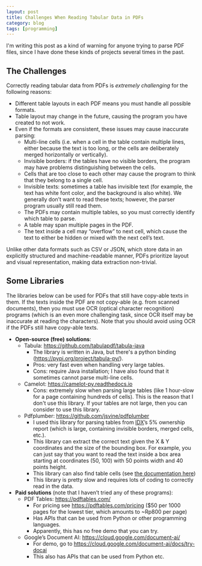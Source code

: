 ```yaml
---
layout: post
title: Challenges When Reading Tabular Data in PDFs
category: blog
tags: [programming]
---
```


I'm writing this post as a kind of warning for anyone trying to parse PDF files, since I have done these kinds of projects several times in the past.

## The Challenges

Correctly reading tabular data from PDFs is _extremely challenging_ for the following reasons:

- Different table layouts in each PDF means you must handle all possible formats.
- Table layout may change in the future, causing the program you have created to not work.
- Even if the formats are consistent, these issues may cause inaccurate parsing:
    - Multi-line cells (i.e. when a cell in the table contain multiple lines, either because the text is too long, or the cells are deliberately merged horizontally or vertically).
    - Invisible borders: if the tables have no visible borders, the program may have problems distinguishing between the cells.
    - Cells that are too close to each other may cause the program to think that they belong to a single cell.
    - Invisible texts: sometimes a table has invisible text (for example, the text has white font color, and the background is also white). We generally don’t want to read these texts; however, the parser program usually still read them.
    - The PDFs may contain multiple tables, so you must correctly identify which table to parse.
    - A table may span multiple pages in the PDF.
    - The text inside a cell may “overflow” to next cell, which cause the text to either be hidden or mixed with the next cell’s text.

Unlike other data formats such as CSV or JSON, which store data in an explicitly structured and machine-readable manner, PDFs prioritize layout and visual representation, making data extraction non-trivial.

## Some Libraries

The libraries below can be used for PDFs that still have copy-able texts in them. If the texts inside the PDF are not copy-able (e.g. from scanned documents), then you must use OCR (optical character recognition) programs (which is an even more challenging task, since OCR itself may be inaccurate at reading the characters). Note that you should avoid using OCR if the PDFs still have copy-able texts. 

- **Open-source (free) solutions**:
    - Tabula: <https://github.com/tabulapdf/tabula-java>
        - The library is written in Java, but there's a python binding (<https://pypi.org/project/tabula-py/>).
        - Pros: very fast even when handling very large tables.
        - Cons: require Java installation; I have also found that it sometimes cannot parse multi-line cells.
    - Camelot: <https://camelot-py.readthedocs.io>
        - Cons: extremely slow when parsing large tables (like 1 hour-slow for a page containing hundreds of cells). This is the reason that I don't use this library. If your tables are not large, then you can consider to use this library.
    - Pdfplumber: <https://github.com/jsvine/pdfplumber>
        - I used this library for parsing tables from [IDX](https://idx.co.id/)’s 5% ownership report (which is large, containing invisible borders, merged cells, etc.).
        - This library can extract the correct text given the X & Y coordinates and the size of the bounding box. For example, you can just say that you want to read the text inside a box area starting at coordinates (50, 100) with 50 points width and 40 points height.
        - This library can also find table cells (see [the documentation here](https://github.com/jsvine/pdfplumber?tab=readme-ov-file#table-extraction-methods))
        - This library is pretty slow and requires lots of coding to correctly read in the data.
- **Paid solutions** (note that I haven’t tried any of these programs):
    - PDF Tables: <https://pdftables.com/>
        - For pricing see <https://pdftables.com/pricing> ($50 per 1000 pages for the lowest tier, which amounts to ~Rp800 per page)
        - Has APIs that can be used from Python or other programming languages. 
        - Apparently, this has no free demo that you can try.
    - Google’s Document AI: <https://cloud.google.com/document-ai/>
        - For demo, go to <https://cloud.google.com/document-ai/docs/try-docai>
        - This also has APIs that can be used from Python etc.

